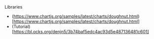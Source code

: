 Libraries

- (https://www.chartjs.org/samples/latest/charts/doughnut.html)[https://www.chartjs.org/samples/latest/charts/doughnut.html]
- (Tutorial)[https://bl.ocks.org/denjn5/3b74baf5edc4ac93d5e487136481c601] 